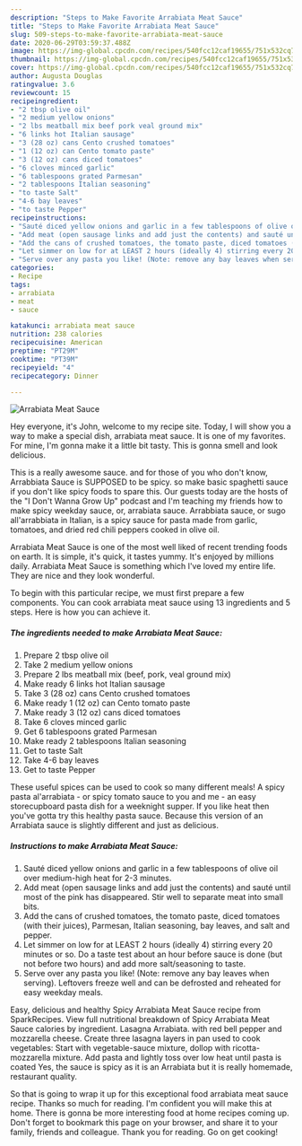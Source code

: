 ```yaml
---
description: "Steps to Make Favorite Arrabiata Meat Sauce"
title: "Steps to Make Favorite Arrabiata Meat Sauce"
slug: 509-steps-to-make-favorite-arrabiata-meat-sauce
date: 2020-06-29T03:59:37.488Z
image: https://img-global.cpcdn.com/recipes/540fcc12caf19655/751x532cq70/arrabiata-meat-sauce-recipe-main-photo.jpg
thumbnail: https://img-global.cpcdn.com/recipes/540fcc12caf19655/751x532cq70/arrabiata-meat-sauce-recipe-main-photo.jpg
cover: https://img-global.cpcdn.com/recipes/540fcc12caf19655/751x532cq70/arrabiata-meat-sauce-recipe-main-photo.jpg
author: Augusta Douglas
ratingvalue: 3.6
reviewcount: 15
recipeingredient:
- "2 tbsp olive oil"
- "2 medium yellow onions"
- "2 lbs meatball mix beef pork veal ground mix"
- "6 links hot Italian sausage"
- "3 (28 oz) cans Cento crushed tomatoes"
- "1 (12 oz) can Cento tomato paste"
- "3 (12 oz) cans diced tomatoes"
- "6 cloves minced garlic"
- "6 tablespoons grated Parmesan"
- "2 tablespoons Italian seasoning"
- "to taste Salt"
- "4-6 bay leaves"
- "to taste Pepper"
recipeinstructions:
- "Sauté diced yellow onions and garlic in a few tablespoons of olive oil over medium-high heat for 2-3 minutes."
- "Add meat (open sausage links and add just the contents) and sauté until most of the pink has disappeared. Stir well to separate meat into small bits."
- "Add the cans of crushed tomatoes, the tomato paste, diced tomatoes (with their juices), Parmesan, Italian seasoning, bay leaves, and salt and pepper."
- "Let simmer on low for at LEAST 2 hours (ideally 4) stirring every 20 minutes or so. Do a taste test about an hour before sauce is done (but not before two hours) and add more salt/seasoning to taste."
- "Serve over any pasta you like! (Note: remove any bay leaves when serving). Leftovers freeze well and can be defrosted and reheated for easy weekday meals."
categories:
- Recipe
tags:
- arrabiata
- meat
- sauce

katakunci: arrabiata meat sauce 
nutrition: 238 calories
recipecuisine: American
preptime: "PT29M"
cooktime: "PT39M"
recipeyield: "4"
recipecategory: Dinner

---
```



![Arrabiata Meat Sauce](https://img-global.cpcdn.com/recipes/540fcc12caf19655/751x532cq70/arrabiata-meat-sauce-recipe-main-photo.jpg)

Hey everyone, it's John, welcome to my recipe site. Today, I will show you a way to make a special dish, arrabiata meat sauce. It is one of my favorites. For mine, I'm gonna make it a little bit tasty. This is gonna smell and look delicious.

This is a really awesome sauce. and for those of you who don&#39;t know, Arrabbiata Sauce is SUPPOSED to be spicy. so make basic spaghetti sauce if you don&#39;t like spicy foods to spare this. Our guests today are the hosts of the &#34;I Don&#39;t Wanna Grow Up&#34; podcast and I&#39;m teaching my friends how to make spicy weekday sauce, or, arrabiata sauce. Arrabbiata sauce, or sugo all&#39;arrabbiata in Italian, is a spicy sauce for pasta made from garlic, tomatoes, and dried red chili peppers cooked in olive oil.

Arrabiata Meat Sauce is one of the most well liked of recent trending foods on earth. It is simple, it's quick, it tastes yummy. It's enjoyed by millions daily. Arrabiata Meat Sauce is something which I've loved my entire life. They are nice and they look wonderful.


To begin with this particular recipe, we must first prepare a few components. You can cook arrabiata meat sauce using 13 ingredients and 5 steps. Here is how you can achieve it.

<!--inarticleads1-->

##### The ingredients needed to make Arrabiata Meat Sauce:

1. Prepare 2 tbsp olive oil
1. Take 2 medium yellow onions
1. Prepare 2 lbs meatball mix (beef, pork, veal ground mix)
1. Make ready 6 links hot Italian sausage
1. Take 3 (28 oz) cans Cento crushed tomatoes
1. Make ready 1 (12 oz) can Cento tomato paste
1. Make ready 3 (12 oz) cans diced tomatoes
1. Take 6 cloves minced garlic
1. Get 6 tablespoons grated Parmesan
1. Make ready 2 tablespoons Italian seasoning
1. Get to taste Salt
1. Take 4-6 bay leaves
1. Get to taste Pepper


These useful spices can be used to cook so many different meals! A spicy pasta al&#39;arrabiata - or spicy tomato sauce to you and me - an easy storecupboard pasta dish for a weeknight supper. If you like heat then you&#39;ve gotta try this healthy pasta sauce. Because this version of an Arrabiata sauce is slightly different and just as delicious. 

<!--inarticleads2-->

##### Instructions to make Arrabiata Meat Sauce:

1. Sauté diced yellow onions and garlic in a few tablespoons of olive oil over medium-high heat for 2-3 minutes.
1. Add meat (open sausage links and add just the contents) and sauté until most of the pink has disappeared. Stir well to separate meat into small bits.
1. Add the cans of crushed tomatoes, the tomato paste, diced tomatoes (with their juices), Parmesan, Italian seasoning, bay leaves, and salt and pepper.
1. Let simmer on low for at LEAST 2 hours (ideally 4) stirring every 20 minutes or so. Do a taste test about an hour before sauce is done (but not before two hours) and add more salt/seasoning to taste.
1. Serve over any pasta you like! (Note: remove any bay leaves when serving). Leftovers freeze well and can be defrosted and reheated for easy weekday meals.


Easy, delicious and healthy Spicy Arrabiata Meat Sauce recipe from SparkRecipes. View full nutritional breakdown of Spicy Arrabiata Meat Sauce calories by ingredient. Lasagna Arrabiata. with red bell pepper and mozzarella cheese. Create three lasagna layers in pan used to cook vegetables: Start with vegetable-sauce mixture, dollop with ricotta-mozzarella mixture. Add pasta and lightly toss over low heat until pasta is coated Yes, the sauce is spicy as it is an Arrabiata but it is really homemade, restaurant quality. 

So that is going to wrap it up for this exceptional food arrabiata meat sauce recipe. Thanks so much for reading. I'm confident you will make this at home. There is gonna be more interesting food at home recipes coming up. Don't forget to bookmark this page on your browser, and share it to your family, friends and colleague. Thank you for reading. Go on get cooking!
